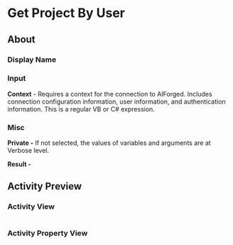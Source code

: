 # Get Project By User

## About

### Display Name

### Input

**Context** - Requires a context for the connection to AIForged. Includes connection configuration information, user information, and authentication information. This is a regular VB or C# expression.

### Misc

**Private -** If not selected, the values of variables and arguments are at Verbose level.

**Result -**

## Activity Preview

### Activity View

<figure><img src="../../../.gitbook/assets/image (99) (1).png" alt=""><figcaption></figcaption></figure>

### Activity Property View

<figure><img src="../../../.gitbook/assets/image (28) (4).png" alt=""><figcaption></figcaption></figure>
